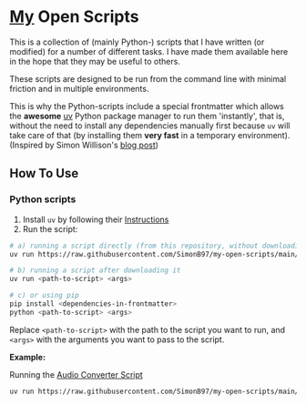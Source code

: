 # [My](https://github.com/SimonB97) Open Scripts

This is a collection of (mainly Python-) scripts that I have written (or modified) for a number of different tasks. I have made them available here in the hope that they may be useful to others.

These scripts are designed to be run from the command line with minimal friction and in multiple environments.

This is why the Python-scripts include a special frontmatter which allows the **awesome** [uv](https://docs.astral.sh/uv/) Python package manager to run them 'instantly', that is, without the need to install any dependencies manually first because `uv` will take care of that (by installing them **very fast** in a temporary environment). (Inspired by Simon Willison's [blog post](https://simonwillison.net/2024/Dec/19/one-shot-python-tools/))


## How To Use

### Python scripts

1. Install `uv` by following their [Instructions](https://github.com/astral-sh/uv?tab=readme-ov-file#installation)
2. Run the script:
```bash
# a) running a script directly (from this repository, without downloading it first)
uv run https://raw.githubusercontent.com/SimonB97/my-open-scripts/main/<path-to-script> <args>

# b) running a script after downloading it
uv run <path-to-script> <args>

# c) or using pip
pip install <dependencies-in-frontmatter>
python <path-to-script> <args>
```

Replace `<path-to-script>` with the path to the script you want to run, and `<args>` with the arguments you want to pass to the script.


**Example:**

Running the [Audio Converter Script](https://github.com/SimonB97/my-open-scripts/tree/main/ConvertAudioToMp3) 
```bash
uv run https://raw.githubusercontent.com/SimonB97/my-open-scripts/main/ConvertAudioToMp3/mp3.py input_folder -o output_folder
```
